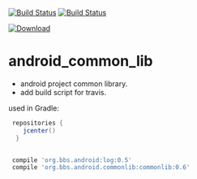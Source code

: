 [![Build Status](https://travis-ci.org/luoqii/android_common_lib.png?branch=master)](https://travis-ci.org/luoqii/android_common_lib)
[![Build Status](https://circleci.com/gh/luoqii/android_common_lib.svg?style=shield&circle-token=:circle-token)](https://circleci.com/gh/luoqii/android_common_lib)


[![Download](https://api.bintray.com/packages/luoqii/maven/android-common-lib/images/download.svg) ](https://bintray.com/luoqii/maven/android-common-lib/_latestVersion)

android_common_lib
==================
* android project common library.
* add build script for travis.



used in Gradle:
```groovy
 repositories {
    jcenter()
  }


 compile 'org.bbs.android:log:0.5'
 compile 'org.bbs.android.commonlib:commonlib:0.6'
```
[99998]:htt://nonexist.com/ "sync lib version with jcenter.gradle"
[99999]:http://wowubuntu.com/markdown/#p "Markdown 语法说明"


